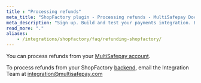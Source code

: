 ```yaml
---
title : "Processing refunds"
meta_title: "ShopFactory plugin - Processing refunds - MultiSafepay Docs"
meta_description: "Sign up. Build and test your payments integration. Explore our products and services. Use our API Reference, SDKs, and wrappers. Get support."
read_more: "."
aliases: 
    - /integrations/shopfactory/faq/refunding-shopfactory/
---
```


You can process refunds from your [MultiSafepay account](https://merchant.multisafepay.com). 

To process refunds from your ShopFactory [backend](/getting-started/glossary/#backend), email the Integration Team at <integration@multisafepay.com>
